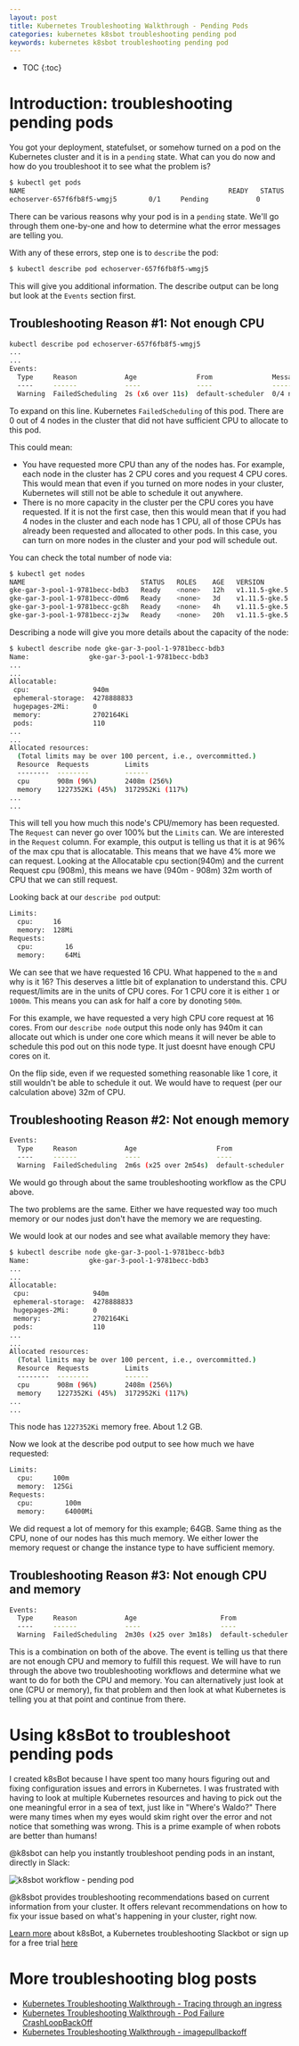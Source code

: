 ```yaml
---
layout: post
title: Kubernetes Troubleshooting Walkthrough - Pending Pods
categories: kubernetes k8sbot troubleshooting pending pod
keywords: kubernetes k8sbot troubleshooting pending pod
---
```


* TOC
{:toc}

# Introduction: troubleshooting pending pods

You got your deployment, statefulset, or somehow turned on a pod on the Kubernetes
cluster and it is in a `pending` state.  What can you do now and how do you troubleshoot
it to see what the problem is?

```bash
$ kubectl get pods
NAME                                                   READY   STATUS             RESTARTS   AGE
echoserver-657f6fb8f5-wmgj5        0/1     Pending            0          1d
```

There can be various reasons why your pod is in a `pending` state.  We'll go through them one-by-one and how to
determine what the error messages are telling you. 

With any of these errors, step one is to `describe` the pod:

```bash
$ kubectl describe pod echoserver-657f6fb8f5-wmgj5
```

This will give you additional information.  The describe output can be long but look
at the `Events` section first.

## Troubleshooting Reason #1: Not enough CPU

```bash
kubectl describe pod echoserver-657f6fb8f5-wmgj5
...
...
Events:
  Type     Reason            Age               From               Message
  ----     ------            ----              ----               -------
  Warning  FailedScheduling  2s (x6 over 11s)  default-scheduler  0/4 nodes are available: 4 Insufficient cpu.
```

To expand on this line.  Kubernetes `FailedScheduling` of this pod.  There are 0 out of 4 nodes
in the cluster that did not have sufficient CPU to allocate to this pod.

This could mean:
* You have requested more CPU than any of the nodes has.  For example, each node in the cluster has
2 CPU cores and you request 4 CPU cores.  This would mean that even if you turned on more nodes in
your cluster, Kubernetes will still not be able to schedule it out anywhere.
* There is no more capacity in the cluster per the CPU cores you have requested.  If it is not the first
case, then this would mean that if you had 4 nodes in the cluster and each node has 1 CPU, all of
those CPUs has already been requested and allocated to other pods.  In this case, you can turn on
more nodes in the cluster and your pod will schedule out.

You can check the total number of node via:

```bash
$ kubectl get nodes
NAME                             STATUS   ROLES    AGE   VERSION
gke-gar-3-pool-1-9781becc-bdb3   Ready    <none>   12h   v1.11.5-gke.5
gke-gar-3-pool-1-9781becc-d0m6   Ready    <none>   3d    v1.11.5-gke.5
gke-gar-3-pool-1-9781becc-gc8h   Ready    <none>   4h    v1.11.5-gke.5
gke-gar-3-pool-1-9781becc-zj3w   Ready    <none>   20h   v1.11.5-gke.5
```

Describing a node will give you more details about the capacity of the node:

```bash
$ kubectl describe node gke-gar-3-pool-1-9781becc-bdb3
Name:               gke-gar-3-pool-1-9781becc-bdb3
...
...
Allocatable:
 cpu:                940m
 ephemeral-storage:  4278888833
 hugepages-2Mi:      0
 memory:             2702164Ki
 pods:               110
...
...
Allocated resources:
  (Total limits may be over 100 percent, i.e., overcommitted.)
  Resource  Requests         Limits
  --------  --------         ------
  cpu       908m (96%)       2408m (256%)
  memory    1227352Ki (45%)  3172952Ki (117%)
...
...
```
This will tell you how much this node's CPU/memory has been requested.  The `Request`
can never go over 100% but the `Limits` can.  We are interested in the `Request`
column.  For example, this output is telling us that it is at 96% of the max cpu
that is allocatable.  This means that we have 4% more we can request.  Looking at
the Allocatable cpu section(940m) and the current Request cpu (908m), this means we have (940m - 908m)
32m worth of CPU that we can still request.

Looking back at our `describe pod` output:

```bash
Limits:
  cpu:     16
  memory:  128Mi
Requests:
  cpu:        16
  memory:     64Mi
```

We can see that we have requested 16 CPU.  What happened to the `m` and why is it 16?  This
deserves a little bit of explanation to understand this.  CPU request/limits are in the
units of CPU cores.  For 1 CPU core it is either `1` or `1000m`.  This means you can ask for
half a core by donoting `500m`.

For this example, we have requested a very high CPU core request at 16 cores.  From our
`describe node` output this node only has 940m it can allocate out which is under one
core which means it will never be able to schedule this pod out on this node type.  It
just doesnt have enough CPU cores on it.

On the flip side, even if we requested something reasonable like 1 core, it still wouldn't
be able to schedule it out.  We would have to request (per our calculation above) 32m of
CPU.


## Troubleshooting Reason #2: Not enough memory

```bash
Events:
  Type     Reason            Age                    From               Message
  ----     ------            ----                   ----               -------
  Warning  FailedScheduling  2m6s (x25 over 2m54s)  default-scheduler  0/4 nodes are available: 4 Insufficient cpu, 4 Insufficient memory.
```
We would go through about the same troubleshooting workflow as the CPU above.

The two problems are the same.  Either we have requested way too much memory or our nodes just don't
have the memory we are requesting.

We would look at our nodes and see what available memory they have:

```bash
$ kubectl describe node gke-gar-3-pool-1-9781becc-bdb3
Name:               gke-gar-3-pool-1-9781becc-bdb3
...
...
Allocatable:
 cpu:                940m
 ephemeral-storage:  4278888833
 hugepages-2Mi:      0
 memory:             2702164Ki
 pods:               110
...
...
Allocated resources:
  (Total limits may be over 100 percent, i.e., overcommitted.)
  Resource  Requests         Limits
  --------  --------         ------
  cpu       908m (96%)       2408m (256%)
  memory    1227352Ki (45%)  3172952Ki (117%)
...
...
```

This node has `1227352Ki` memory free.  About 1.2 GB.

Now we look at the describe pod output to see how much we have requested:

```bash
Limits:
  cpu:     100m
  memory:  125Gi
Requests:
  cpu:        100m
  memory:     64000Mi
```

We did request a lot of memory for this example; 64GB.  Same thing as the CPU, none
of our nodes has this much memory.  We either lower the memory request or change
the instance type to have sufficient memory.

## Troubleshooting Reason #3: Not enough CPU and memory

```bash
Events:
  Type     Reason            Age                     From               Message
  ----     ------            ----                    ----               -------
  Warning  FailedScheduling  2m30s (x25 over 3m18s)  default-scheduler  0/4 nodes are available: 4 Insufficient cpu, 4 Insufficient memory.
```

This is a combination on both of the above.  The event is telling us that there are
not enough CPU and memory to fulfill this request.  We will have to run through
the above two troubleshooting workflows and determine what we want to do for both
the CPU and memory.  You can alternatively just look at one (CPU or memory), fix that
problem and then look at what Kubernetes is telling you at that point and continue from there.


# Using k8sBot to troubleshoot pending pods

I created k8sBot because I have spent too many hours figuring out and fixing configuration issues and errors in Kubernetes. I was frustrated with having to look at multiple Kubernetes resources and having to pick out the one meaningful error in a sea of text, just like in "Where's Waldo?" There were many times when my eyes would skim right over the error and not notice that something was wrong. This is a prime example of when robots are better than humans!

@k8sbot can help you instantly troubleshoot pending pods in an instant, directly in Slack:

![k8sbot workflow - pending pod](/assets/blog/images/workflow/Workflow-mobile-pending-pod.png)

@k8sbot provides troubleshooting recommendations based on current information from your cluster.  It offers relevant recommendations on how to fix your issue based on what's happening in your cluster, right now. 

<A HREF="https://managedkube.com">Learn more</a> about k8sBot, a Kubernetes troubleshooting Slackbot or sign up for a free trial <a href="https://managedkube.com/start-free-trial">here</a>

# More troubleshooting blog posts

* <A HREF="https://managedkube.com/kubernetes/trace/ingress/service/port/not/matching/pod/k8sbot/2019/02/13/trace-ingress.html">Kubernetes Troubleshooting Walkthrough - Tracing through an ingress</a>
* <A HREF="https://managedkube.com/kubernetes/pod/failure/crashloopbackoff/k8sbot/troubleshooting/2019/02/12/pod-failure-crashloopbackoff.html">Kubernetes Troubleshooting Walkthrough - Pod Failure CrashLoopBackOff</a>
* <A HREF="https://managedkube.com/kubernetes/k8sbot/troubleshooting/imagepullbackoff/2019/02/23/imagepullbackoff.html">Kubernetes Troubleshooting Walkthrough - imagepullbackoff</a>

